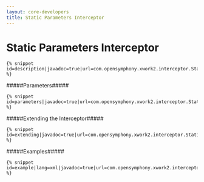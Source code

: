 ```yaml
---
layout: core-developers
title: Static Parameters Interceptor
---
```


# Static Parameters Interceptor



~~~~~~~
{% snippet id=description|javadoc=true|url=com.opensymphony.xwork2.interceptor.StaticParametersInterceptor %}
~~~~~~~

#####Parameters#####



~~~~~~~
{% snippet id=parameters|javadoc=true|url=com.opensymphony.xwork2.interceptor.StaticParametersInterceptor %}
~~~~~~~

#####Extending the Interceptor#####



~~~~~~~
{% snippet id=extending|javadoc=true|url=com.opensymphony.xwork2.interceptor.StaticParametersInterceptor %}
~~~~~~~

#####Examples#####



~~~~~~~
{% snippet id=example|lang=xml|javadoc=true|url=com.opensymphony.xwork2.interceptor.StaticParametersInterceptor %}
~~~~~~~
